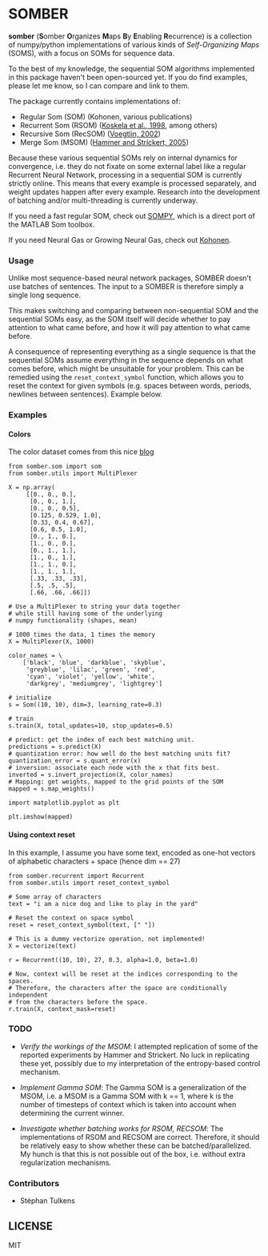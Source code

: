 # **SOMBER**

**somber** (**S**omber **O**rganizes **M**aps **B**y **E**nabling **R**ecurrence) is a collection of numpy/python implementations of various kinds of _Self-Organizing Maps_ (SOMS), with a focus on SOMs for sequence data.

To the best of my knowledge, the sequential SOM algorithms implemented in this package haven't been open-sourced yet. If you do find examples, please let me know, so I can compare and link to them.

The package currently contains implementations of:

  * Regular Som (SOM) (Kohonen, various publications)
  * Recurrent Som (RSOM) ([Koskela et al., 1998](http://ieeexplore.ieee.org/document/725861/), among others)
  * Recursive Som (RecSOM) ([Voegtlin, 2002](http://www.sciencedirect.com/science/article/pii/S0893608002000722))
  * Merge Som (MSOM) ([Hammer and Strickert, 2005](http://www.sciencedirect.com/science/article/pii/S0925231204005107))

Because these various sequential SOMs rely on internal dynamics for convergence, i.e. they do not fixate on some external label like a regular Recurrent Neural Network, processing in a sequential SOM is currently strictly online. This means that every example is processed separately, and weight updates happen after every example. Research into the development of batching and/or multi-threading is currently underway.

If you need a fast regular SOM, check out [SOMPY](https://github.com/sevamoo/SOMPY), which is a direct port of the MATLAB Som toolbox.

If you need Neural Gas or Growing Neural Gas, check out [Kohonen](https://github.com/lmjohns3/kohonen).

### Usage

Unlike most sequence-based neural network packages, SOMBER doesn't use batches of sentences. The input to a SOMBER is therefore simply a single long sequence.

This makes switching and comparing between non-sequential SOM and the sequential SOMs easy, as the SOM itself will decide whether to pay attention to what came before, and how it will pay attention to what came before.

A consequence of representing everything as a single sequence is that the sequential SOMs assume everything in the sequence depends on what comes before, which might be unsuitable for your problem. This can be remedied using the `reset_context_symbol` function, which allows you to reset the context for given symbols (e.g. spaces between words, periods, newlines between sentences). Example below.

### Examples

#### Colors

The color dataset comes from this nice [blog]( https://codesachin.wordpress.com/2015/11/28/self-organizing-maps-with-googles-tensorflow/
)

```python3
from somber.som import som
from somber.utils import MultiPlexer

X = np.array(
     [[0., 0., 0.],
      [0., 0., 1.],
      [0., 0., 0.5],
      [0.125, 0.529, 1.0],
      [0.33, 0.4, 0.67],
      [0.6, 0.5, 1.0],
      [0., 1., 0.],
      [1., 0., 0.],
      [0., 1., 1.],
      [1., 0., 1.],
      [1., 1., 0.],
      [1., 1., 1.],
      [.33, .33, .33],
      [.5, .5, .5],
      [.66, .66, .66]])

# Use a MultiPlexer to string your data together
# while still having some of the underlying
# numpy functionality (shapes, mean)

# 1000 times the data, 1 times the memory
X = MultiPlexer(X, 1000)

color_names = \
    ['black', 'blue', 'darkblue', 'skyblue',
     'greyblue', 'lilac', 'green', 'red',
     'cyan', 'violet', 'yellow', 'white',
     'darkgrey', 'mediumgrey', 'lightgrey']

# initialize
s = Som((10, 10), dim=3, learning_rate=0.3)

# train
s.train(X, total_updates=10, stop_updates=0.5)

# predict: get the index of each best matching unit.
predictions = s.predict(X)
# quantization error: how well do the best matching units fit?
quantization_error = s.quant_error(x)
# inversion: associate each node with the x that fits best.
inverted = s.invert_projection(X, color_names)
# Mapping: get weights, mapped to the grid points of the SOM
mapped = s.map_weights()

import matplotlib.pyplot as plt

plt.imshow(mapped)

```

#### Using context reset

In this example, I assume you have some text, encoded as one-hot vectors
of alphabetic characters + space (hence dim == 27)

```python3
from somber.recurrent import Recurrent
from somber.utils import reset_context_symbol

# Some array of characters
text = "i am a nice dog and like to play in the yard"

# Reset the context on space symbol
reset = reset_context_symbol(text, [" "])

# This is a dummy vectorize operation, not implemented!
X = vectorize(text)

r = Recurrent((10, 10), 27, 0.3, alpha=1.0, beta=1.0)

# Now, context will be reset at the indices corresponding to the spaces.
# Therefore, the characters after the space are conditionally independent
# from the characters before the space.
r.train(X, context_mask=reset)

```

### TODO

* _Verify the workings of the MSOM_: I attempted replication of some of the reported experiments by Hammer and Strickert. No luck in replicating these yet, possibly due to my interpretation of the entropy-based control mechanism.

* _Implement Gamma SOM_: The Gamma SOM is a generalization of the MSOM, i.e. a MSOM is a Gamma SOM with k == 1, where k is the number of timesteps of context which is taken into account when determining the current winner.

* _Investigate whether batching works for RSOM, RECSOM_: The implementations of RSOM and RECSOM are correct. Therefore, it should be relatively easy to show whether these can be batched/parallelized. My hunch is that this is not possible out of the box, i.e. without extra regularization mechanisms.

### Contributors

* Stéphan Tulkens

## LICENSE

MIT
